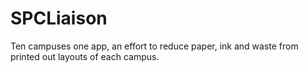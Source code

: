 SPCLiaison
==========
Ten campuses one app, an effort to reduce paper, ink and waste from printed out layouts of each campus. 
